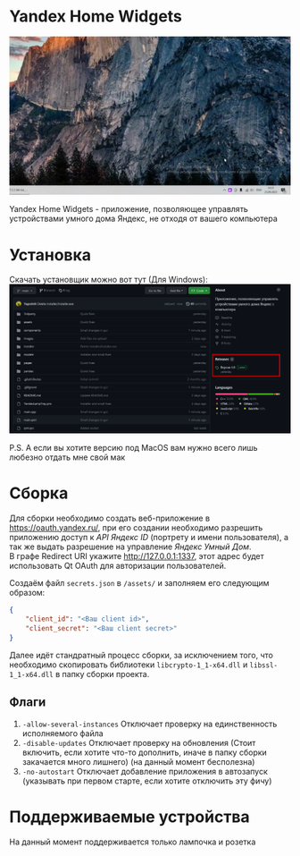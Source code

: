 # Yandex Home Widgets

![](./images/preview.gif)

Yandex Home Widgets - приложение, позволяющее управлять устройствами умного дома Яндекс, не отходя от вашего компьютера

# Установка
Скачать установщик можно вот тут (Для Windows):
![](./images/1.png)

P.S. А если вы хотите версию под MacOS вам нужно всего лишь любезно отдать мне свой мак

# Сборка
Для сборки необходимо создать веб-приложение в https://oauth.yandex.ru/, при его создании необходимо разрешить приложению доступ к *API Яндекс ID* (портрету и имени пользователя), а так же выдать разрешение на управление *Яндекс Умный Дом*. \
В графе Redirect URI укажите http://127.0.0.1:1337, этот адрес будет использовать Qt OAuth для авторизации пользователей.

Создаём файл ```secrets.json``` в ```/assets/``` и заполняем его следующим образом:
```json
{
    "client_id": "<Ваш client id>",
    "client_secret": "<Ваш client secret>"
}
```
Далее идёт стандратный процесс сборки, за исключением того, что необходимо скопировать библиотеки ```libcrypto-1_1-x64.dll``` и ```libssl-1_1-x64.dll``` в папку сборки проекта.

## Флаги
1. ```-allow-several-instances``` Отключает проверку на единственность исполняемого файла
2. ```-disable-updates``` Отключает проверку на обновления (Стоит включить, если хотите что-то дополнить, иначе в папку сборки закачается много лишнего) (на данный момент бесполезна)
3. ```-no-autostart``` Отключает добавление приложения в автозапуск (указывать при первом старте, если хотите отключить эту фичу)

# Поддерживаемые устройства
На данный момент поддерживается только лампочка и розетка
